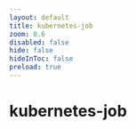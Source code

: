 ```yaml
---
layout: default 
title: kubernetes-job  
zoom: 0.6   
disabled: false 
hide: false 
hideInToc: false    
preload: true   
---
```



# kubernetes-job   
